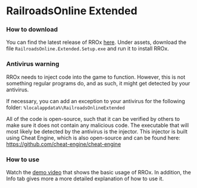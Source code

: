 # RailroadsOnline Extended

### How to download

You can find the latest release of RROx [here](https://github.com/tom-90/RROx/releases/latest). Under assets, download the file `RailroadsOnline.Extended.Setup.exe` and run it to install RROx.

### Antivirus warning

RROx needs to inject code into the game to function. However, this is not something regular programs do, and as such, it might get detected by your antivirus.

If necessary, you can add an exception to your antivirus for the following folder: `%localappdata%\RailroadsOnlineExtended`

All of the code is open-source, such that it can be verified by others to make sure it does not contain any malicious code. The executable that will most likely be detected by the antivirus is the injector. This injector is built using Cheat Engine, which is also open-source and can be found here: https://github.com/cheat-engine/cheat-engine

### How to use

Watch the [demo video](https://www.youtube.com/watch?v=Vvz0CANFxD0) that shows the basic usage of RROx. In addition, the Info tab gives more a more detailed explanation of how to use it.
